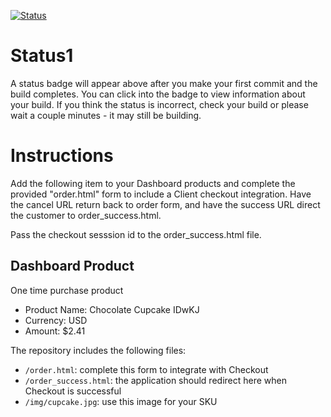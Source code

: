 [![Status](https://img.shields.io/badge/status-SUBMITTABLE%20COMMIT:%2040f70f191d98d64a39ee232739b2762211dace38-brightgreen.svg)](https://github.com/raysaavedra-work/bakery_scaffold_I7bJ67ulIA3MLnfW/commit/40f70f191d98d64a39ee232739b2762211dace38)



# Status1

A status badge will appear above after you make your first commit and the build completes. You can click into the badge to view information about your build. If you think the status is incorrect, check your build or please wait a couple minutes - it may still be building.

# Instructions

Add the following item to your Dashboard products and complete the provided "order.html" form to include a Client checkout integration. Have the cancel URL return back to order form, and have the success URL direct the customer to order_success.html.

Pass the checkout sesssion id to the order_success.html file.

## Dashboard Product
One time purchase product
* Product Name: Chocolate Cupcake IDwKJ
* Currency: USD
* Amount: $2.41

The repository includes the following files:
* `/order.html`: complete this form to integrate with Checkout
* `/order_success.html`: the application should redirect here when Checkout is successful
* `/img/cupcake.jpg`: use this image for your SKU
